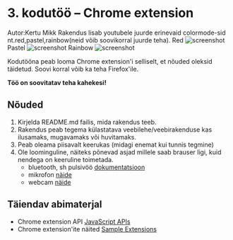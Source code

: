 # 3. kodutöö – Chrome extension
Autor:Kertu Mikk
Rakendus lisab youtubele juurde erinevaid colormode-sid nt.red,pastel,rainbow(neid võib soovikorral juurde teha).
Red
![screenshot](redScreen.JPG "screenshot")
Pastel
![screenshot](pastelScreen.JPG "screenshot")
Rainbow
![screenshot](rainbowScreen.JPG "screenshot")



Kodutööna peab looma Chrome extension'i selliselt, et nõuded oleksid täidetud. Soovi korral võib ka teha Firefox'ile.

**Töö on soovitatav teha kahekesi!**

## Nõuded

1. Kirjelda README.md failis, mida rakendus teeb. 
1. Rakendus peab tegema külastatava veebilehe/veebirakenduse kas ilusamaks, mugavamaks või huvitamaks.
1. Peab oleama piisavalt keerukas (midagi enemat kui tunnis tegmine)
1. Ole loominguline, näiteks põnevad asjad millele saab brauser ligi, kuid nendega on keeruline toimetada.
    - bluetooth, sh pulsivöö [dokumentatsioon](https://developers.google.com/web/updates/2015/07/interact-with-ble-devices-on-the-web)
    - mikrofon [näide](https://www.talater.com/annyang/)
    - webcam [näide](https://revealjs.herokuapp.com/#/0/1)

## Täiendav abimaterjal

* Chrome extension API [JavaScript APIs](https://developer.chrome.com/extensions/api_index/)
* Chrome extension'ite näited [Sample Extensions](https://developer.chrome.com/extensions/samples/)